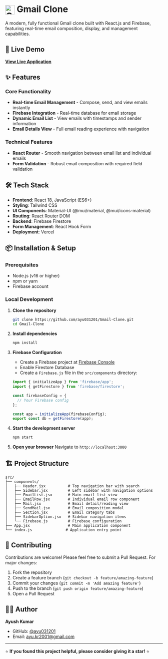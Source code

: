 # <img src="https://cdn-icons-png.flaticon.com/512/5968/5968534.png" alt="Gmail" width="30" height="30" style="vertical-align: bottom;"/> Gmail Clone

A modern, fully functional Gmail clone built with React.js and Firebase, featuring real-time email composition, display, and management capabilities.

## 🚀 Live Demo

**[View Live Application](https://gmail-clone-tan.vercel.app/)**

## ✨ Features

### Core Functionality
- **Real-time Email Management** - Compose, send, and view emails instantly
- **Firebase Integration** - Real-time database for email storage
- **Dynamic Email List** - View emails with timestamps and sender information
- **Email Details View** - Full email reading experience with navigation

### Technical Features
- **React Router** - Smooth navigation between email list and individual emails
- **Form Validation** - Robust email composition with required field validation

## 🛠️ Tech Stack

- **Frontend**: React 18, JavaScript (ES6+)
- **Styling**: Tailwind CSS
- **UI Components**: Material-UI (@mui/material, @mui/icons-material)
- **Routing**: React Router DOM
- **Backend**: Firebase Firestore
- **Form Management**: React Hook Form
- **Deployment**: Vercel

## 📦 Installation & Setup

### Prerequisites
- Node.js (v16 or higher)
- npm or yarn
- Firebase account

### Local Development

1. **Clone the repository**
   ```bash
   git clone https://github.com/ayu031201/Gmail-Clone.git
   cd Gmail-Clone
   ```

2. **Install dependencies**
   ```bash
   npm install
   ```

3. **Firebase Configuration**
   - Create a Firebase project at [Firebase Console](https://console.firebase.google.com/)
   - Enable Firestore Database
   - Create a `Firebase.js` file in the `src/components` directory:
   ```javascript
   import { initializeApp } from 'firebase/app';
   import { getFirestore } from 'firebase/firestore';

   const firebaseConfig = {
     // Your Firebase config
   };

   const app = initializeApp(firebaseConfig);
   export const db = getFirestore(app);
   ```

4. **Start the development server**
   ```bash
   npm start
   ```

5. **Open your browser**
   Navigate to `http://localhost:3000`

## 🏗️ Project Structure

```
src/
├── components/
│   ├── Header.jsx          # Top navigation bar with search
│   ├── Sidebar.jsx         # Left sidebar with navigation options
│   ├── EmailList.jsx       # Main email list view
│   ├── EmailRow.jsx        # Individual email row component
│   ├── Mail.jsx            # Email detail/reading view
│   ├── SendMail.jsx        # Email composition modal
│   ├── Section.jsx         # Email category tabs
│   ├── SidebarOption.jsx   # Sidebar navigation items
│   └── Firebase.js         # Firebase configuration
├── App.jsx                 # Main application component
└── index.js               # Application entry point
```

## 🤝 Contributing

Contributions are welcome! Please feel free to submit a Pull Request. For major changes:

1. Fork the repository
2. Create a feature branch (`git checkout -b feature/amazing-feature`)
3. Commit your changes (`git commit -m 'Add amazing feature'`)
4. Push to the branch (`git push origin feature/amazing-feature`)
5. Open a Pull Request

## 👨‍💻 Author

**Ayush Kumar**
- GitHub: [@ayu031201](https://github.com/ayu031201)
- Email: ayu.kr2001@gmail.com
  
---

⭐ **If you found this project helpful, please consider giving it a star!** ⭐
